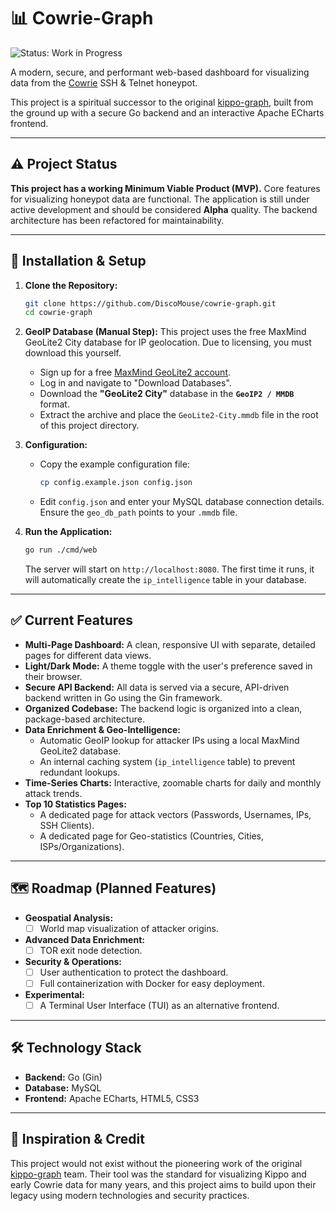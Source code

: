 # 📊 Cowrie-Graph

![Status: Work in Progress](https://img.shields.io/badge/status-work%20in%20progress-yellow)

A modern, secure, and performant web-based dashboard for visualizing data from the [Cowrie](https://github.com/cowrie/cowrie) SSH & Telnet honeypot.

This project is a spiritual successor to the original [kippo-graph](https://github.com/ikoniaris/kippo-graph), built from the ground up with a secure Go backend and an interactive Apache ECharts frontend.

---

## ⚠️ Project Status

**This project has a working Minimum Viable Product (MVP).** Core features for visualizing honeypot data are functional. The application is still under active development and should be considered **Alpha** quality. The backend architecture has been refactored for maintainability.

---

## 🚀 Installation & Setup

1.  **Clone the Repository:**
    ```bash
    git clone https://github.com/DiscoMouse/cowrie-graph.git
    cd cowrie-graph
    ```

2.  **GeoIP Database (Manual Step):** This project uses the free MaxMind GeoLite2 City database for IP geolocation. Due to licensing, you must download this yourself.
    * Sign up for a free [MaxMind GeoLite2 account](https://www.maxmind.com/en/geolite2/signup).
    * Log in and navigate to "Download Databases".
    * Download the **"GeoLite2 City"** database in the **`GeoIP2 / MMDB`** format.
    * Extract the archive and place the `GeoLite2-City.mmdb` file in the root of this project directory.

3.  **Configuration:**
    * Copy the example configuration file:
        ```bash
        cp config.example.json config.json
        ```
    * Edit `config.json` and enter your MySQL database connection details. Ensure the `geo_db_path` points to your `.mmdb` file.

4.  **Run the Application:**
    ```bash
    go run ./cmd/web
    ```
    The server will start on `http://localhost:8080`. The first time it runs, it will automatically create the `ip_intelligence` table in your database.

---

## ✅ Current Features

* **Multi-Page Dashboard:** A clean, responsive UI with separate, detailed pages for different data views.
* **Light/Dark Mode:** A theme toggle with the user's preference saved in their browser.
* **Secure API Backend:** All data is served via a secure, API-driven backend written in Go using the Gin framework.
* **Organized Codebase:** The backend logic is organized into a clean, package-based architecture.
* **Data Enrichment & Geo-Intelligence:**
    * Automatic GeoIP lookup for attacker IPs using a local MaxMind GeoLite2 database.
    * An internal caching system (`ip_intelligence` table) to prevent redundant lookups.
* **Time-Series Charts:** Interactive, zoomable charts for daily and monthly attack trends.
* **Top 10 Statistics Pages:**
    * A dedicated page for attack vectors (Passwords, Usernames, IPs, SSH Clients).
    * A dedicated page for Geo-statistics (Countries, Cities, ISPs/Organizations).

---

## 🗺️ Roadmap (Planned Features)

* **Geospatial Analysis:**
    * [ ] World map visualization of attacker origins.
* **Advanced Data Enrichment:**
    * [ ] TOR exit node detection.
* **Security & Operations:**
    * [ ] User authentication to protect the dashboard.
    * [ ] Full containerization with Docker for easy deployment.
* **Experimental:**
    * [ ] A Terminal User Interface (TUI) as an alternative frontend.

---

## 🛠️ Technology Stack

* **Backend:** Go (Gin)
* **Database:** MySQL
* **Frontend:** Apache ECharts, HTML5, CSS3

---

## 🙏 Inspiration & Credit

This project would not exist without the pioneering work of the original [kippo-graph](https://github.com/ikoniaris/kippo-graph) team. Their tool was the standard for visualizing Kippo and early Cowrie data for many years, and this project aims to build upon their legacy using modern technologies and security practices.